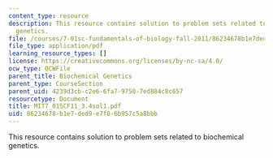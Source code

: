 ```yaml
---
content_type: resource
description: This resource contains solution to problem sets related to biochemical
  genetics.
file: /courses/7-01sc-fundamentals-of-biology-fall-2011/86234678b1e7ded9e7f86b957c5a8bbb_MIT7_01SCF11_3.4sol1.pdf
file_type: application/pdf
learning_resource_types: []
license: https://creativecommons.org/licenses/by-nc-sa/4.0/
ocw_type: OCWFile
parent_title: Biochemical Genetics
parent_type: CourseSection
parent_uid: 4239d3cb-c2e6-6fa7-9750-7ed884c8c657
resourcetype: Document
title: MIT7_01SCF11_3.4sol1.pdf
uid: 86234678-b1e7-ded9-e7f8-6b957c5a8bbb
---
```

This resource contains solution to problem sets related to biochemical genetics.